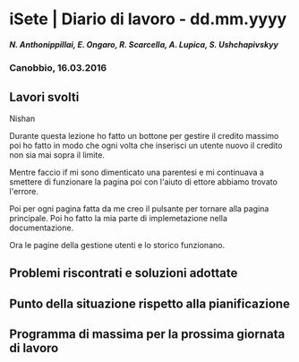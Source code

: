 

# iSete | Diario di lavoro - dd.mm.yyyy
##### N. Anthonippillai, E. Ongaro, R. Scarcella, A. Lupica, S. Ushchapivskyy
### Canobbio, 16.03.2016

## Lavori svolti
Nishan

Durante questa lezione ho fatto un bottone per gestire il credito massimo poi ho fatto in modo che ogni volta che inserisci un utente nuovo il credito non sia mai sopra il limite.

Mentre faccio if mi sono dimenticato una parentesi e mi continuava
a smettere di funzionare la pagina poi con l'aiuto di ettore abbiamo trovato l'errore.

Poi per ogni pagina fatta da me creo il pulsante per tornare alla pagina principale. Poi ho fatto la mia parte di implemetazione nella documentazione.

Ora le pagine della gestione utenti e lo storico funzionano.
##  Problemi riscontrati e soluzioni adottate


##  Punto della situazione rispetto alla pianificazione


## Programma di massima per la prossima giornata di lavoro
